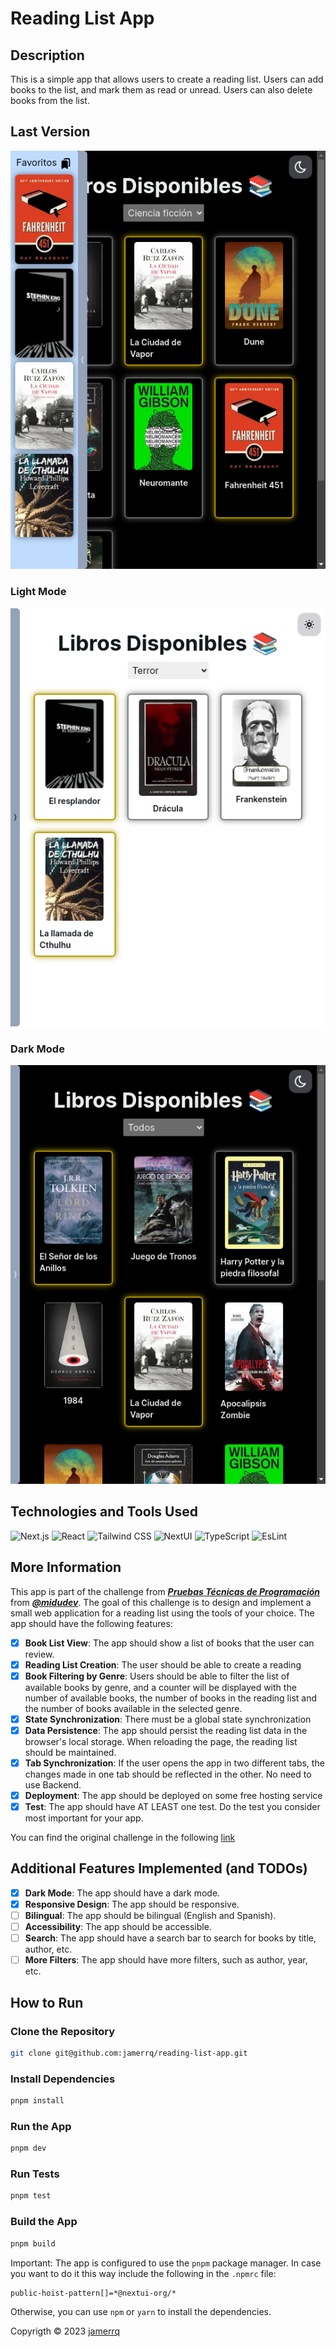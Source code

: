 # Reading List App

## Description

This is a simple app that allows users to create a reading list. Users can add
books to the list, and mark them as read or unread. Users can also delete books
from the list.

## Last Version

![bookmarks](public/v2dark-bookmarks.png)

### Light Mode

![v2light](public/v2light.png)

### Dark Mode

![v2dark](public/v2dark.png)

## Technologies and Tools Used

![Next.js](https://img.shields.io/badge/-Next.js-000000?style=flat&logo=next.js)
![React](https://img.shields.io/badge/-React-000000?style=flat&logo=react)
![Tailwind
CSS](https://img.shields.io/badge/-Tailwind%20CSS-000000?style=flat&logo=tailwind-css)
![NextUI](https://img.shields.io/badge/-NextUI-000000?style=flat&logo=next.js)
![TypeScript](https://img.shields.io/badge/-TypeScript-000000?style=flat&logo=typescript)
![EsLint](https://img.shields.io/badge/-EsLint-000000?style=flat&logo=eslint)

## More Information

This app is part of the challenge from [***Pruebas Técnicas de
Programación***](https://pruebastecnicas.com/) from
[***@midudev***](https://midu.dev/). The goal of this challenge is to design and
implement a small web application for a reading list using the tools of your
choice. The app should have the following features:

- [X] **Book List View**: The app should show a list of books that the user
    can review.
- [X] **Reading List Creation**: The user should be able to create a reading
- [X] **Book Filtering by Genre**: Users should be able to filter the list of
    available books by genre, and a counter will be displayed with the number of
    available books, the number of books in the reading list and the number of
    books available in the selected genre.
- [X] **State Synchronization**: There must be a global state synchronization
- [X] **Data Persistence**: The app should persist the reading list data in the
    browser's local storage. When reloading the page, the reading list should be
    maintained.
- [X] **Tab Synchronization**: If the user opens the app in two different tabs,
    the changes made in one tab should be reflected in the other. No need to use
    Backend.
- [X] **Deployment**: The app should be deployed on some free hosting service
- [X] **Test**: The app should have AT LEAST one test. Do the test you consider
    most important for your app.

You can find the original challenge in the following
[link](https://github.com/midudev/pruebas-tecnicas/tree/main/pruebas/01-reading-list)

## Additional Features Implemented (and TODOs)

- [X] **Dark Mode**: The app should have a dark mode.
- [X] **Responsive Design**: The app should be responsive.
- [ ] **Bilingual**: The app should be bilingual (English and Spanish).
- [ ] **Accessibility**: The app should be accessible.
- [ ] **Search**: The app should have a search bar to search for books by title,
    author, etc.
- [ ] **More Filters**: The app should have more filters, such as author, year,
    etc.

## How to Run

### Clone the Repository

```bash
git clone git@github.com:jamerrq/reading-list-app.git
```

### Install Dependencies

```bash
pnpm install
```

### Run the App

```bash
pnpm dev
```

### Run Tests

```bash
pnpm test
```

### Build the App

```bash
pnpm build
```

Important: The app is configured to use the `pnpm` package manager. In case you
want to do it this way include the following in the `.npmrc` file:

```bash
public-hoist-pattern[]=*@nextui-org/*
```

Otherwise, you can use `npm` or `yarn` to install the dependencies.

Copyrigth © 2023 [jamerrq](https://www.github.com/jamerrq)
